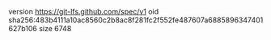 version https://git-lfs.github.com/spec/v1
oid sha256:483b4111a10ac8560c2b8ac8f281fc2f552fe487607a6885896347401627b106
size 6748
